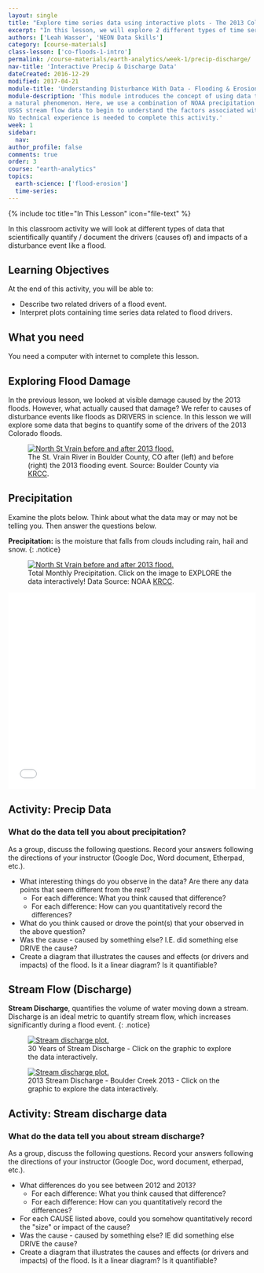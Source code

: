 ```yaml
---
layout: single
title: "Explore time series data using interactive plots - The 2013 Colorado Floods "
excerpt: "In this lesson, we will explore 2 different types of time series data that can be used to better understand a flood event: precipitation data and stream discharge data which quantifies the volume and velocity of water moving through a stream channel. Students will explore these data using interactive plot.ly plots. No programming experience is required to complete this lesson."
authors: ['Leah Wasser', 'NEON Data Skills']
category: [course-materials]
class-lesson: ['co-floods-1-intro']
permalink: /course-materials/earth-analytics/week-1/precip-discharge/
nav-title: 'Interactive Precip & Discharge Data'
dateCreated: 2016-12-29
modified: 2017-04-21
module-title: 'Understanding Disturbance With Data - Flooding & Erosion'
module-description: 'This module introduces the concept of using data to Understand
a natural phenomenon. Here, we use a combination of NOAA precipitation data and
USGS stream flow data to begin to understand the factors associated with a flood.
No technical experience is needed to complete this activity.'
week: 1
sidebar:
  nav:
author_profile: false
comments: true
order: 3
course: "earth-analytics"
topics:
  earth-science: ['flood-erosion']
  time-series:
---
```


{% include toc title="In This Lesson" icon="file-text" %}

In this classroom activity we will look at different types of data
that scientifically quantify / document the drivers (causes of) and impacts of
a disturbance event like a flood.

<div class='notice--success' markdown="1">

## <i class="fa fa-graduation-cap" aria-hidden="true"></i> Learning Objectives
At the end of this activity, you will be able to:

* Describe two related drivers of a flood event.
* Interpret plots containing time series data related to flood drivers.


## <i class="fa fa-check-square-o fa-2" aria-hidden="true"></i> What you need

You need a computer with internet to complete this lesson.

</div>

## Exploring Flood Damage

In the previous lesson, we looked at visible damage caused by the 2013 floods.
However, what actually caused that damage? We refer to causes of disturbance events
like floods as DRIVERS in science. In this lesson we will explore some data that
begins to quantify some of the drivers of the 2013 Colorado floods.

<figure>
 <a href="{{ site.baseurl }}/images/course-materials/earth-analytics/week-1/intro-co-floods/N_St_Vrain_before_after_CreditBoulderCo.jpg">
 <img src="{{ site.baseurl }}/images/course-materials/earth-analytics/week-1/intro-co-floods/N_St_Vrain_before_after_CreditBoulderCo.jpg" alt="North St Vrain before and after 2013 flood."></a>
 <figcaption> The St. Vrain River in Boulder County, CO after (left) and before
 (right) the 2013 flooding event.  Source: Boulder County via <a href="http://krcc.org/post/post-flood-planning-boulder-county" target="_blank"> KRCC</a>.
 </figcaption>
</figure>


## Precipitation

Examine the plots below. Think about what the data may or may not be telling you.
Then answer the questions below.

<i class="fa fa-star"></i> **Precipitation:** is the moisture that
falls from clouds including rain, hail and snow.
{: .notice}

<figure>
 <a href="https://plot.ly/~NEONDataSkills/6/total-monthly-precipitation-boulder-co-station/" target="_blank">
 <img src="{{ site.baseurl }}/images/course-materials/earth-analytics/week-1/intro-co-floods/total-monthly-precip.png" alt="North St Vrain before and after 2013 flood."></a>
 <figcaption> Total Monthly Precipitation. Click on the image to EXPLORE the data interactively! Data Source: NOAA <a href="http://krcc.org/post/post-flood-planning-boulder-county" target="_blank"> KRCC</a>.
 </figcaption>
</figure>

<iframe width="100%" height="400" frameborder="0" scrolling="no" src="//plot.ly/~leahawasser/161.embed"></iframe>

<div class="notice--warning" markdown="1">

## <i class="fa fa-pencil-square-o" aria-hidden="true"></i> Activity: Precip Data

### What do the data tell you about precipitation?

As a group, discuss the following questions. Record your answers following the
directions of your instructor (Google Doc, Word document, Etherpad, etc.).

* What interesting things do you observe in the data? Are there any data points that seem different from the rest?
  * For each difference: What you think caused that difference?
  * For each difference: How can you quantitatively record the differences?
* What do you think caused or drove the point(s) that your observed in the above question?
* Was the cause - caused by something else? I.E. did something else DRIVE the cause?
* Create a diagram that illustrates the causes and effects (or drivers and impacts) of the flood. Is it a linear diagram? Is it quantifiable?
</div>


## Stream Flow (Discharge)

<i class="fa fa-star"></i> **Stream Discharge**, quantifies the volume of water
moving down a stream. Discharge is an ideal metric to quantify stream flow, which
increases significantly during a flood event.
{: .notice}


<figure>
 <a href="https://plot.ly/~leahawasser/166/stream-discharge-boulder-creek-2013/">
 <img src="{{ site.baseurl }}/images/course-materials/earth-analytics/week-1/intro-co-floods/stream-discharge-166.png" alt="Stream discharge plot."></a>
 <figcaption> 30 Years of Stream Discharge - Click on the graphic to
 explore the data interactively.
 </figcaption>
</figure>

<figure>
 <a href="https://plot.ly/~leahawasser/150/stream-discharge-boulder-creek-2013/">
 <img src="{{ site.baseurl }}/images/course-materials/earth-analytics/week-1/intro-co-floods/stream-discharge-150.png" alt="Stream discharge plot."></a>
 <figcaption> 2013 Stream Discharge - Boulder Creek 2013 - Click on the graphic to
 explore the data interactively.
 </figcaption>
</figure>

<div class="notice--warning" markdown="1">

## <i class="fa fa-pencil-square-o" aria-hidden="true"></i> Activity: Stream discharge data

### What do the data tell you about stream discharge?

As a group, discuss the following questions. Record your answers following the
directions of your instructor (Google Doc, word document, etherpad, etc.).

* What differences do you see between 2012 and 2013?
  * For each difference: What you think caused that difference?
  * For each difference: How can you quantitatively record the differences?
* For each CAUSE listed above, could you somehow quantitatively record the "size" or impact of the cause?
* Was the cause - caused by something else? IE did something else DRIVE the cause?
* Create a diagram that illustrates the causes and effects (or drivers and impacts) of the flood. Is it a linear diagram? Is it quantifiable?
</div>
